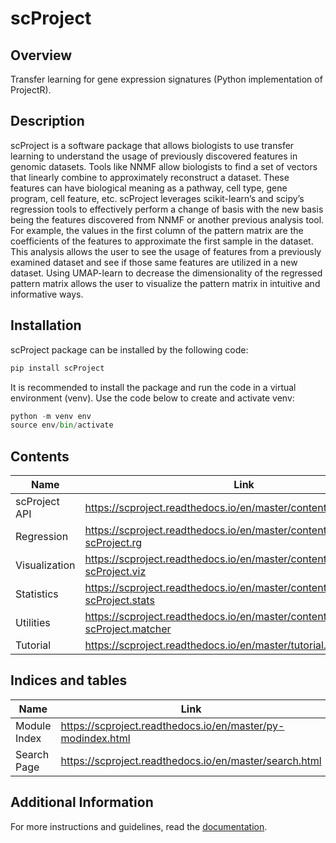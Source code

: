 # scProject # 

## Overview ##

Transfer learning for gene expression signatures (Python implementation of ProjectR).  

## Description ##

scProject is a software package that allows biologists to use transfer learning to understand the usage of previously discovered features in genomic datasets. Tools like NNMF allow biologists to find a set of vectors that linearly combine to approximately reconstruct a dataset. These features can have biological meaning as a pathway, cell type, gene program, cell feature, etc. scProject leverages scikit-learn’s and scipy’s regression tools to effectively perform a change of basis with the new basis being the features discovered from NNMF or another previous analysis tool. For example, the values in the first column of the pattern matrix are the coefficients of the features to approximate the first sample in the dataset. This analysis allows the user to see the usage of features from a previously examined dataset and see if those same features are utilized in a new dataset. Using UMAP-learn to decrease the dimensionality of the regressed pattern matrix allows the user to visualize the pattern matrix in intuitive and informative ways.  

## Installation ##

scProject package can be installed by the following code:  

```python
pip install scProject
```

It is recommended to install the package and run the code in a virtual environment (venv). Use the code below to create and activate venv:  

```python
python -m venv env
source env/bin/activate
```

## Contents ##

Name          | Link
------------- | -------------
scProject API | https://scproject.readthedocs.io/en/master/contents.html
Regression    | https://scproject.readthedocs.io/en/master/contents.html#module-scProject.rg
Visualization | https://scproject.readthedocs.io/en/master/contents.html#module-scProject.viz
Statistics    | https://scproject.readthedocs.io/en/master/contents.html#module-scProject.stats
Utilities     | https://scproject.readthedocs.io/en/master/contents.html#module-scProject.matcher
Tutorial      | https://scproject.readthedocs.io/en/master/tutorial.html

## Indices and tables ##

Name          | Link
------------- | -------------
Module Index  | https://scproject.readthedocs.io/en/master/py-modindex.html
Search Page   | https://scproject.readthedocs.io/en/master/search.html

## Additional Information ##

For more instructions and guidelines, read the [documentation](https://scproject.readthedocs.io/en/master/).
